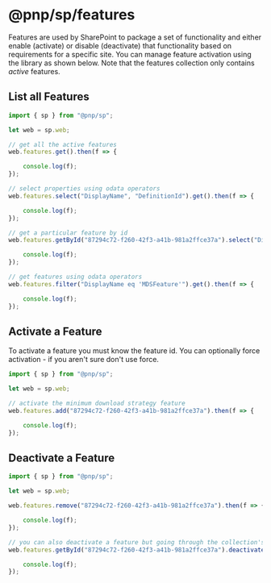 # @pnp/sp/features

Features are used by SharePoint to package a set of functionality and either enable (activate) or disable (deactivate) that functionality based on requirements for a specific site. You can manage feature activation using the library as shown below. Note that the features collection only contains _active_ features.

## List all Features

```TypeScript
import { sp } from "@pnp/sp";

let web = sp.web;

// get all the active features
web.features.get().then(f => {

    console.log(f);
});

// select properties using odata operators
web.features.select("DisplayName", "DefinitionId").get().then(f => {

    console.log(f);
});

// get a particular feature by id
web.features.getById("87294c72-f260-42f3-a41b-981a2ffce37a").select("DisplayName", "DefinitionId").get().then(f => {

    console.log(f);
});

// get features using odata operators
web.features.filter("DisplayName eq 'MDSFeature'").get().then(f => {

    console.log(f);
});
```

## Activate a Feature

To activate a feature you must know the feature id. You can optionally force activation - if you aren't sure don't use force.

```TypeScript
import { sp } from "@pnp/sp";

let web = sp.web;

// activate the minimum download strategy feature
web.features.add("87294c72-f260-42f3-a41b-981a2ffce37a").then(f => {

    console.log(f);
});
```

## Deactivate a Feature

```TypeScript
import { sp } from "@pnp/sp";

let web = sp.web;

web.features.remove("87294c72-f260-42f3-a41b-981a2ffce37a").then(f => {

    console.log(f);
});

// you can also deactivate a feature but going through the collection's remove method is faster
web.features.getById("87294c72-f260-42f3-a41b-981a2ffce37a").deactivate().then(f => {

    console.log(f);
});
```